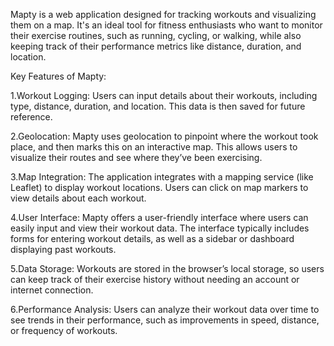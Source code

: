 Mapty is a web application designed for tracking workouts and visualizing them on a map. It's an ideal tool for fitness enthusiasts who want to monitor their exercise routines, such as running, cycling, or walking, while also keeping track of their performance metrics like distance, duration, and location.

Key Features of Mapty:

1.Workout Logging: Users can input details about their workouts, including type, distance, duration, and location. This data is then saved for future reference.

2.Geolocation: Mapty uses geolocation to pinpoint where the workout took place, and then marks this on an interactive map. This allows users to visualize their routes and see where they’ve been exercising.

3.Map Integration: The application integrates with a mapping service (like Leaflet) to display workout locations. Users can click on map markers to view details about each workout.

4.User Interface: Mapty offers a user-friendly interface where users can easily input and view their workout data. The interface typically includes forms for entering workout details, as well as a sidebar or dashboard displaying past workouts.

5.Data Storage: Workouts are stored in the browser’s local storage, so users can keep track of their exercise history without needing an account or internet connection.

6.Performance Analysis: Users can analyze their workout data over time to see trends in their performance, such as improvements in speed, distance, or frequency of workouts.
